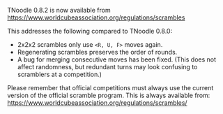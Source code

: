 TNoodle 0.8.2 is now available from <https://www.worldcubeassociation.org/regulations/scrambles>

This addresses the following compared to TNoodle 0.8.0:

- 2x2x2 scrambles only use `<R, U, F>` moves again.
- Regenerating scrambles preserves the order of rounds.
- A bug for merging consecutive moves has been fixed. (This does not affect randomness, but redundant turns may look confusing to scramblers at a competition.)

<!--break-->

Please remember that official competitions must always use the current version of the official scramble program. This is always available from: <https://www.worldcubeassociation.org/regulations/scrambles/>